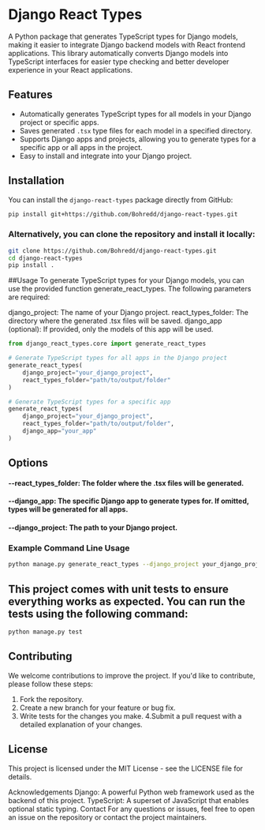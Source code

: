 # Django React Types

A Python package that generates TypeScript types for Django models, making it easier to integrate Django backend models with React frontend applications. This library automatically converts Django models into TypeScript interfaces for easier type checking and better developer experience in your React applications.

## Features

- Automatically generates TypeScript types for all models in your Django project or specific apps.
- Saves generated `.tsx` type files for each model in a specified directory.
- Supports Django apps and projects, allowing you to generate types for a specific app or all apps in the project.
- Easy to install and integrate into your Django project.

## Installation

You can install the `django-react-types` package directly from GitHub:

```bash
pip install git+https://github.com/Bohredd/django-react-types.git
```

### Alternatively, you can clone the repository and install it locally:

```bash
git clone https://github.com/Bohredd/django-react-types.git
cd django-react-types
pip install .
```

##Usage
To generate TypeScript types for your Django models, you can use the provided function generate_react_types. The following parameters are required:

django_project: The name of your Django project.
react_types_folder: The directory where the generated .tsx files will be saved.
django_app (optional): If provided, only the models of this app will be used.

```python
from django_react_types.core import generate_react_types

# Generate TypeScript types for all apps in the Django project
generate_react_types(
    django_project="your_django_project", 
    react_types_folder="path/to/output/folder"
)

# Generate TypeScript types for a specific app
generate_react_types(
    django_project="your_django_project", 
    react_types_folder="path/to/output/folder", 
    django_app="your_app"
)
```

## Options
#### --react_types_folder: The folder where the .tsx files will be generated.
#### --django_app: The specific Django app to generate types for. If omitted, types will be generated for all apps.
####  --django_project: The path to your Django project.


### Example Command Line Usage

```bash
python manage.py generate_react_types --django_project your_django_project --react_types_folder path/to/output/folder --django_app your_app
```

## This project comes with unit tests to ensure everything works as expected. You can run the tests using the following command:

```bash
python manage.py test
```

## Contributing
We welcome contributions to improve the project. If you'd like to contribute, please follow these steps:

1. Fork the repository.
2. Create a new branch for your feature or bug fix.
3. Write tests for the changes you make.
4.Submit a pull request with a detailed explanation of your changes.

## License
This project is licensed under the MIT License - see the LICENSE file for details.

Acknowledgements
Django: A powerful Python web framework used as the backend of this project.
TypeScript: A superset of JavaScript that enables optional static typing.
Contact
For any questions or issues, feel free to open an issue on the repository or contact the project maintainers.
